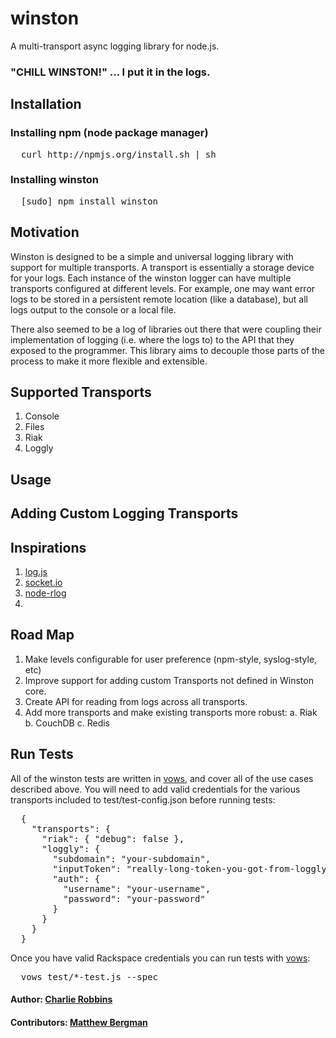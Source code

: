 # winston

A multi-transport async logging library for node.js.

### "CHILL WINSTON!" ... I put it in the logs.

## Installation

### Installing npm (node package manager)
<pre>
  curl http://npmjs.org/install.sh | sh
</pre>

### Installing winston
<pre>
  [sudo] npm install winston
</pre>

## Motivation
Winston is designed to be a simple and universal logging library with support for multiple transports. A transport is essentially a storage device for your logs. Each instance of the winston logger can have multiple transports configured at different levels. For example, one may want error logs to be stored in a persistent remote location (like a database), but all logs output to the console or a local file. 

There also seemed to be a log of libraries out there that were coupling their implementation of logging (i.e. where the logs to) to the API that they exposed to the programmer. This library aims to decouple those parts of the process to make it more flexible and extensible.

## Supported Transports
1. Console
2. Files
3. Riak
4. Loggly

## Usage

## Adding Custom Logging Transports

## Inspirations
1. [log.js](https://github.com/visionmedia/log.js)
2. [socket.io](http://socket.io)
3. [node-rlog](https://github.com/jbrisbin/node-rlog)
4. 

## Road Map
1. Make levels configurable for user preference (npm-style, syslog-style, etc)
2. Improve support for adding custom Transports not defined in Winston core.
3. Create API for reading from logs across all transports.  
4. Add more transports and make existing transports more robust:
  a. Riak
  b. CouchDB
  c. Redis

## Run Tests
All of the winston tests are written in [vows][1], and cover all of the use cases described above. You will need to add valid credentials for the various transports included to test/test-config.json before running tests:
<pre>
  {
    "transports": {
      "riak": { "debug": false },
      "loggly": {
        "subdomain": "your-subdomain",
        "inputToken": "really-long-token-you-got-from-loggly",
        "auth": {
          "username": "your-username",
          "password": "your-password"
        }
      }
    }
  }
</pre>

Once you have valid Rackspace credentials you can run tests with [vows][1]:
<pre>
  vows test/*-test.js --spec
</pre>

#### Author: [Charlie Robbins](http://twitter.com/indexzero)
#### Contributors: [Matthew Bergman](http://github.com/fotoverite)

[1]: http://vowsjs.org